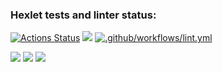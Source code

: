 ### Hexlet tests and linter status:
[![Actions Status](https://github.com/Vox1oot/frontend-project-lvl1/workflows/hexlet-check/badge.svg)](https://github.com/Vox1oot/frontend-project-lvl1/actions)
<a href="https://codeclimate.com/github/Vox1oot/frontend-project-lvl1/maintainability"><img src="https://api.codeclimate.com/v1/badges/1fb1d28a2ce1081d09c0/maintainability" /></a>
[![.github/workflows/lint.yml](https://github.com/Vox1oot/frontend-project-lvl1/actions/workflows/lint.yml/badge.svg)](https://github.com/Vox1oot/frontend-project-lvl1/actions/workflows/lint.yml)

<a href="https://asciinema.org/a/y0REf4ekqc2DshXjY80RrdNC8" target="_blank"><img src="https://asciinema.org/a/y0REf4ekqc2DshXjY80RrdNC8.svg" /></a>
<a href="https://asciinema.org/a/0W5zcpH2iVHg4uZH4xi3blqZy" target="_blank"><img src="https://asciinema.org/a/0W5zcpH2iVHg4uZH4xi3blqZy.svg" /></a>
<a href="https://asciinema.org/a/HWMkav7cv0evcDBsQ5D2WNQkx" target="_blank"><img src="https://asciinema.org/a/HWMkav7cv0evcDBsQ5D2WNQkx.svg" /></a>

